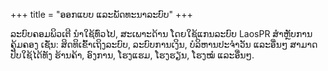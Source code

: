 +++
title = "ອອກແບບ ແລະພັດທະນາລະບົບ"
+++

ລະບົບຄອມພິວເຕີ ນຳໃຊ້ທົ່ວໄປ, ສະເພາະດ້ານ ໂດຍໃຊ້ແກນລະບົບ LaosPR ສຳຫຼັບການຄຸ້ມຄອງ ເຊັ່ນ: ສິດທິເຂົ້າເຖິງລະບົບ, ລະບົບການເງິນ, ບໍລິຫານປະຈຳວັນ ແລະອື່ນໆ
ສາມາດ ປັບໃຊ້ໄດ້ທັງ ຮ້ານຄ້າ, ອົງການ, ໂຮງແຮມ, ໂຮງຮຽນ, ໂຮງໝໍ ແລະອື່ນໆ.

<!--more-->
